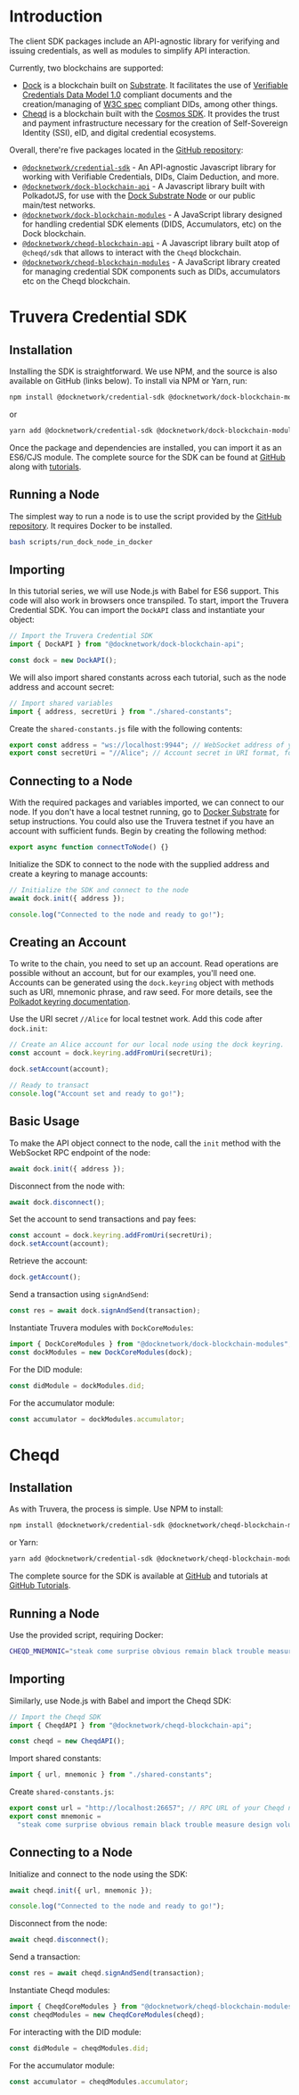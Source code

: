 # Introduction

The client SDK packages include an API-agnostic library for verifying and issuing credentials, as well as modules to simplify API interaction.

Currently, two blockchains are supported:

- [Dock](https://dock.io) is a blockchain built on [Substrate](https://www.parity.io/substrate/). It facilitates the use of [Verifiable Credentials Data Model 1.0](https://www.w3.org/TR/vc-data-model/) compliant documents and the creation/managing of [W3C spec](https://www.w3.org/TR/did-core) compliant DIDs, among other things.
- [Cheqd](https://cheqd.io/) is a blockchain built with the [Cosmos SDK](https://docs.cosmos.network/). It provides the trust and payment infrastructure necessary for the creation of Self-Sovereign Identity (SSI), eID, and digital credential ecosystems.

Overall, there're five packages located in the [GitHub repository](https://github.com/docknetwork/sdk):

- [`@docknetwork/credential-sdk`](https://github.com/docknetwork/sdk/tree/master/packages/credential-sdk) - An API-agnostic Javascript library for working with Verifiable Credentials, DIDs, Claim Deduction, and more.
- [`@docknetwork/dock-blockchain-api`](https://github.com/docknetwork/sdk/tree/master/packages/dock-blockchain-api) - A Javascript library built with PolkadotJS, for use with the [Dock Substrate Node](https://github.com/docknetwork/dock-substrate) or our public main/test networks.
- [`@docknetwork/dock-blockchain-modules`](https://github.com/docknetwork/sdk/tree/master/packages/dock-blockchain-modules) - A JavaScript library designed for handling credential SDK elements (DIDS, Accumulators, etc) on the Dock blockchain.
- [`@docknetwork/cheqd-blockchain-api`](https://github.com/docknetwork/sdk/tree/master/packages/cheqd-blockchain-api) - A Javascript library built atop of `@cheqd/sdk` that allows to interact with the `Cheqd` blockchain.
- [`@docknetwork/cheqd-blockchain-modules`](https://github.com/docknetwork/sdk/tree/master/packages/cheqd-blockchain-modules) - A JavaScript library created for managing credential SDK components such as DIDs, accumulators etc on the Cheqd blockchain.

# Truvera Credential SDK

## Installation

Installing the SDK is straightforward. We use NPM, and the source is also available on GitHub (links below). To install via NPM or Yarn, run:

```bash
npm install @docknetwork/credential-sdk @docknetwork/dock-blockchain-modules @docknetwork/dock-blockchain-api
```

or

```bash
yarn add @docknetwork/credential-sdk @docknetwork/dock-blockchain-modules @docknetwork/dock-blockchain-api
```

Once the package and dependencies are installed, you can import it as an ES6/CJS module. The complete source for the SDK can be found at [GitHub](https://github.com/docknetwork/sdk) along with [tutorials](https://github.com/docknetwork/dock-tutorials).

## Running a Node

The simplest way to run a node is to use the script provided by the [GitHub repository](https://github.com/docknetwork/sdk). It requires Docker to be installed.

```bash
bash scripts/run_dock_node_in_docker
```

## Importing

In this tutorial series, we will use Node.js with Babel for ES6 support. This code will also work in browsers once transpiled. To start, import the Truvera Credential SDK. You can import the `DockAPI` class and instantiate your object:

```javascript
// Import the Truvera Credential SDK
import { DockAPI } from "@docknetwork/dock-blockchain-api";

const dock = new DockAPI();
```

We will also import shared constants across each tutorial, such as the node address and account secret:

```javascript
// Import shared variables
import { address, secretUri } from "./shared-constants";
```

Create the `shared-constants.js` file with the following contents:

```javascript
export const address = "ws://localhost:9944"; // WebSocket address of your Dock node
export const secretUri = "//Alice"; // Account secret in URI format, for local testing
```

## Connecting to a Node

With the required packages and variables imported, we can connect to our node. If you don't have a local testnet running, go to [Docker Substrate](https://github.com/docknetwork/dock-substrate) for setup instructions. You could also use the Truvera testnet if you have an account with sufficient funds. Begin by creating the following method:

```javascript
export async function connectToNode() {}
```

Initialize the SDK to connect to the node with the supplied address and create a keyring to manage accounts:

```javascript
// Initialize the SDK and connect to the node
await dock.init({ address });

console.log("Connected to the node and ready to go!");
```

## Creating an Account

To write to the chain, you need to set up an account. Read operations are possible without an account, but for our examples, you'll need one. Accounts can be generated using the `dock.keyring` object with methods such as URI, mnemonic phrase, and raw seed. For more details, see the [Polkadot keyring documentation](https://polkadot.js.org/api/start/keyring.html).

Use the URI secret `//Alice` for local testnet work. Add this code after `dock.init`:

```javascript
// Create an Alice account for our local node using the dock keyring.
const account = dock.keyring.addFromUri(secretUri);

dock.setAccount(account);

// Ready to transact
console.log("Account set and ready to go!");
```

## Basic Usage

To make the API object connect to the node, call the `init` method with the WebSocket RPC endpoint of the node:

```js
await dock.init({ address });
```

Disconnect from the node with:

```js
await dock.disconnect();
```

Set the account to send transactions and pay fees:

```js
const account = dock.keyring.addFromUri(secretUri);
dock.setAccount(account);
```

Retrieve the account:

```js
dock.getAccount();
```

Send a transaction using `signAndSend`:

```js
const res = await dock.signAndSend(transaction);
```

Instantiate Truvera modules with `DockCoreModules`:

```js
import { DockCoreModules } from "@docknetwork/dock-blockchain-modules";
const dockModules = new DockCoreModules(dock);
```

For the DID module:

```js
const didModule = dockModules.did;
```

For the accumulator module:

```js
const accumulator = dockModules.accumulator;
```

# Cheqd

## Installation

As with Truvera, the process is simple. Use NPM to install:

```bash
npm install @docknetwork/credential-sdk @docknetwork/cheqd-blockchain-modules @docknetwork/cheqd-blockchain-api
```

or Yarn:

```bash
yarn add @docknetwork/credential-sdk @docknetwork/cheqd-blockchain-modules @docknetwork/cheqd-blockchain-api
```

The complete source for the SDK is available at [GitHub](https://github.com/docknetwork/sdk) and tutorials at [GitHub Tutorials](https://github.com/docknetwork/dock-tutorials).

## Running a Node

Use the provided script, requiring Docker:

```bash
CHEQD_MNEMONIC="steak come surprise obvious remain black trouble measure design volume retreat float coach amused match album moment radio stuff crack orphan ranch dose endorse" bash scripts/run_cheqd_node_in_docker
```

## Importing

Similarly, use Node.js with Babel and import the Cheqd SDK:

```javascript
// Import the Cheqd SDK
import { CheqdAPI } from "@docknetwork/cheqd-blockchain-api";

const cheqd = new CheqdAPI();
```

Import shared constants:

```javascript
import { url, mnemonic } from "./shared-constants";
```

Create `shared-constants.js`:

```javascript
export const url = "http://localhost:26657"; // RPC URL of your Cheqd node
export const mnemonic =
  "steak come surprise obvious remain black trouble measure design volume retreat float coach amused match album moment radio stuff crack orphan ranch dose endorse"; // Mnemonic for testing
```

## Connecting to a Node

Initialize and connect to the node using the SDK:

```javascript
await cheqd.init({ url, mnemonic });

console.log("Connected to the node and ready to go!");
```

Disconnect from the node:

```js
await cheqd.disconnect();
```

Send a transaction:

```js
const res = await cheqd.signAndSend(transaction);
```

Instantiate Cheqd modules:

```js
import { CheqdCoreModules } from "@docknetwork/cheqd-blockchain-modules";
const cheqdModules = new CheqdCoreModules(cheqd);
```

For interacting with the DID module:

```js
const didModule = cheqdModules.did;
```

For the accumulator module:

```js
const accumulator = cheqdModules.accumulator;
```
